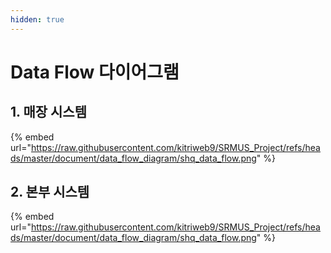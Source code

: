 ```yaml
---
hidden: true
---
```


# Data Flow 다이어그램

## 1. 매장 시스템 <a href="#shq" id="shq"></a>

{% embed url="https://raw.githubusercontent.com/kitriweb9/SRMUS_Project/refs/heads/master/document/data_flow_diagram/shq_data_flow.png" %}

## 2. 본부 시스템 <a href="#ssm" id="ssm"></a>

{% embed url="https://raw.githubusercontent.com/kitriweb9/SRMUS_Project/refs/heads/master/document/data_flow_diagram/shq_data_flow.png" %}
